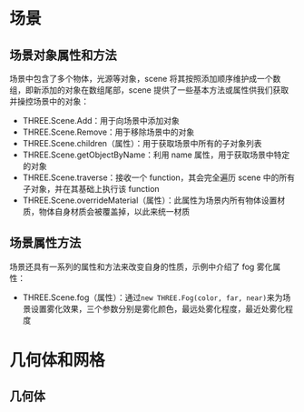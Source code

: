 # 场景

## 场景对象属性和方法

场景中包含了多个物体，光源等对象，scene 将其按照添加顺序维护成一个数组，即新添加的对象在数组尾部，scene 提供了一些基本方法或属性供我们获取并操控场景中的对象：

- THREE.Scene.Add：用于向场景中添加对象
- THREE.Scene.Remove：用于移除场景中的对象
- THREE.Scene.children（属性）：用于获取场景中所有的子对象列表
- THREE.Scene.getObjectByName：利用 name 属性，用于获取场景中特定的对象
- THREE.Scene.traverse：接收一个 function，其会完全遍历 scene 中的所有子对象，并在其基础上执行该 function
- THREE.Scene.overrideMaterial（属性）：此属性为场景内所有物体设置材质，物体自身材质会被覆盖掉，以此来统一材质

## 场景属性方法

场景还具有一系列的属性和方法来改变自身的性质，示例中介绍了 fog 雾化属性：

- THREE.Scene.fog（属性）：通过`new THREE.Fog(color, far, near)`来为场景设置雾化效果，三个参数分别是雾化颜色，最远处雾化程度，最近处雾化程度

# 几何体和网格
## 几何体

